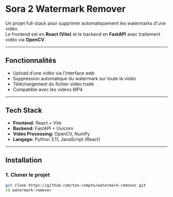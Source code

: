 # Sora 2 Watermark Remover

Un projet full-stack pour supprimer automatiquement les watermarks d'une vidéo.  
Le frontend est en **React (Vite)** et le backend en **FastAPI** avec traitement vidéo via **OpenCV**.

---

## Fonctionnalités

- Upload d’une vidéo via l’interface web
- Suppression automatique du watermark sur toute la vidéo
- Téléchargement du fichier vidéo traité
- Compatible avec les vidéos MP4

---

## Tech Stack

- **Frontend:** React + Vite
- **Backend:** FastAPI + Uvicorn
- **Vidéo Processing:** OpenCV, NumPy
- **Langage:** Python 3.11, JavaScript (React)

---

## Installation

### 1. Cloner le projet

```bash
git clone https://github.com/ton-compte/watermark-remover.git
cd watermark-remover
